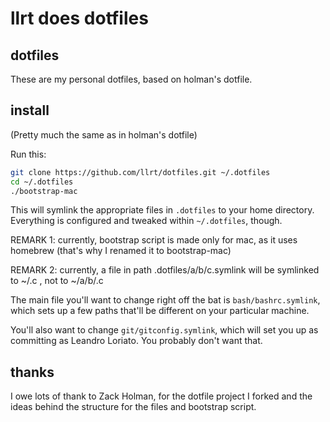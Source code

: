 # llrt does dotfiles

## dotfiles

These are my personal dotfiles, based on holman's dotfile.

## install

(Pretty much the same as in holman's dotfile)

Run this:

```sh
git clone https://github.com/llrt/dotfiles.git ~/.dotfiles
cd ~/.dotfiles
./bootstrap-mac
```

This will symlink the appropriate files in `.dotfiles` to your home directory.
Everything is configured and tweaked within `~/.dotfiles`, though.

REMARK 1: currently, bootstrap script is made only for mac, as it uses homebrew (that's why I renamed it to bootstrap-mac)

REMARK 2: currently, a file in path .dotfiles/a/b/c.symlink will be symlinked to ~/.c , not to ~/a/b/.c 

The main file you'll want to change right off the bat is `bash/bashrc.symlink`,
which sets up a few paths that'll be different on your particular machine.

You'll also want to change `git/gitconfig.symlink`, which will set you up as
committing as Leandro Loriato. You probably don't want that.


## thanks

I owe lots of thank to Zack Holman, for the dotfile project I forked and the ideas behind the structure for the files and bootstrap script.
